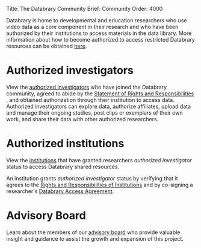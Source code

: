 Title: The Databrary Community
Brief: Community
Order: 4000

Databrary is home to developmental and education researchers who use video data as a core component in their research and who have been authorized by their institutions to access materials in the data library. More information about how to become authorized to access restricted Databrary resources can be obtained [here](|filename|resources.md).

# Authorized investigators

View the [authorized investigators](|filename|community/investigators.md) who have joined the Databrary community, agreed to abide by the [Statement of Rights and Responsibilities ](|filename|resources/responsibilities.md), and obtained authorization through their institution to access data. Authorized investigators can explore data, authorize affiliates, upload data and manage their ongoing studies, post clips or exemplars of their own work, and share their data with other authorized researchers. 

# Authorized institutions

View the [institutions](|filename|community/institutions.md) that have granted researchers *authorized investigator* status to access Databrary shared resources. 

An institution grants *authorized investigator* status by verifying that it agrees to the [Rights and Responsibilities of Institutions](|filename|resources/responsibilities/institutions.md) and by co-signing a researcher's [Databrary Access Agreement](|filename|resources/agreement.mdi).

# Advisory Board

Learn about the members of our [advisory board](|filename|community/board.md) who provide valuable insight and guidance to assist the growth and expansion of this project. 
